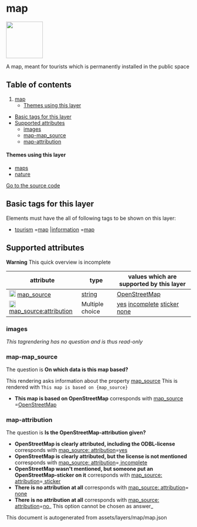map
=====



<img src='https://mapcomplete.osm.be/./assets/layers/map/map.svg' height="100px"> 

A map, meant for tourists which is permanently installed in the public space

## Table of contents

1. [map](#map)
    * [Themes using this layer](#themes-using-this-layer)

- [Basic tags for this layer](#basic-tags-for-this-layer)
- [Supported attributes](#supported-attributes)
    + [images](#images)
    + [map-map_source](#map-map_source)
    + [map-attribution](#map-attribution)

#### Themes using this layer

- [maps](https://mapcomplete.osm.be/maps)
- [nature](https://mapcomplete.osm.be/nature)

[Go to the source code](../assets/layers/map/map.json)



Basic tags for this layer
---------------------------



Elements must have the all of following tags to be shown on this layer:

- <a href='https://wiki.openstreetmap.org/wiki/Key:tourism' target='_blank'>tourism</a>
  =<a href='https://wiki.openstreetmap.org/wiki/Tag:tourism%3Dmap' target='_blank'>map</a>
  |<a href='https://wiki.openstreetmap.org/wiki/Key:information' target='_blank'>information</a>
  =<a href='https://wiki.openstreetmap.org/wiki/Tag:information%3Dmap' target='_blank'>map</a>

Supported attributes
----------------------



**Warning** This quick overview is incomplete

attribute | type | values which are supported by this layer
----------- | ------ | ------------------------------------------
[<img src='https://mapcomplete.osm.be/assets/svg/statistics.svg' height='18px'>](https://taginfo.openstreetmap.org/keys/map_source#values) [map_source](https://wiki.openstreetmap.org/wiki/Key:map_source) | [string](../SpecialInputElements.md#string) | [OpenStreetMap](https://wiki.openstreetmap.org/wiki/Tag:map_source%3DOpenStreetMap)
[<img src='https://mapcomplete.osm.be/assets/svg/statistics.svg' height='18px'>](https://taginfo.openstreetmap.org/keys/map_source:attribution#values) [map_source:attribution](https://wiki.openstreetmap.org/wiki/Key:map_source:attribution) | Multiple choice | [yes](https://wiki.openstreetmap.org/wiki/Tag:map_source:attribution%3Dyes) [incomplete](https://wiki.openstreetmap.org/wiki/Tag:map_source:attribution%3Dincomplete) [sticker](https://wiki.openstreetmap.org/wiki/Tag:map_source:attribution%3Dsticker) [none](https://wiki.openstreetmap.org/wiki/Tag:map_source:attribution%3Dnone)

### images

_This tagrendering has no question and is thus read-only_

### map-map_source

The question is **On which data is this map based?**

This rendering asks information about the property  [map_source](https://wiki.openstreetmap.org/wiki/Key:map_source)
This is rendered with `This map is based on {map_source}`

- **This map is based on OpenStreetMap** corresponds
  with <a href='https://wiki.openstreetmap.org/wiki/Key:map_source' target='_blank'>map_source</a>
  =<a href='https://wiki.openstreetmap.org/wiki/Tag:map_source%3DOpenStreetMap' target='_blank'>OpenStreetMap</a>

### map-attribution

The question is **Is the OpenStreetMap-attribution given?**

- **OpenStreetMap is clearly attributed, including the ODBL-license** corresponds
  with <a href='https://wiki.openstreetmap.org/wiki/Key:map_source:attribution' target='_blank'>map_source:
  attribution</a>=<a href='https://wiki.openstreetmap.org/wiki/Tag:map_source:attribution%3Dyes' target='_blank'>yes</a>
- **OpenStreetMap is clearly attributed, but the license is not mentioned** corresponds
  with <a href='https://wiki.openstreetmap.org/wiki/Key:map_source:attribution' target='_blank'>map_source:
  attribution</a>=<a href='https://wiki.openstreetmap.org/wiki/Tag:map_source:attribution%3Dincomplete' target='_blank'>
  incomplete</a>
- **OpenStreetMap wasn't mentioned, but someone put an OpenStreetMap-sticker on it** corresponds
  with <a href='https://wiki.openstreetmap.org/wiki/Key:map_source:attribution' target='_blank'>map_source:
  attribution</a>=<a href='https://wiki.openstreetmap.org/wiki/Tag:map_source:attribution%3Dsticker' target='_blank'>
  sticker</a>
- **There is no attribution at all** corresponds
  with <a href='https://wiki.openstreetmap.org/wiki/Key:map_source:attribution' target='_blank'>map_source:
  attribution</a>=<a href='https://wiki.openstreetmap.org/wiki/Tag:map_source:attribution%3Dnone' target='_blank'>
  none</a>
- **There is no attribution at all** corresponds
  with <a href='https://wiki.openstreetmap.org/wiki/Key:map_source:attribution' target='_blank'>map_source:
  attribution</a>=<a href='https://wiki.openstreetmap.org/wiki/Tag:map_source:attribution%3Dno' target='_blank'>no</a>_
  This option cannot be chosen as answer_

This document is autogenerated from assets/layers/map/map.json